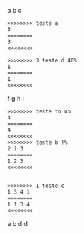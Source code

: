 a b
c

``` Testes
>>>>>>>> teste a
3
========
3
<<<<<<<<

>>>>>>>> 3 teste d 40%
1
========
1
<<<<<<<<
```
f g
h i
```
>>>>>>>> teste to up
4
========
4
<<<<<<<<
>>>>>>>> teste b !%
2 1 3
========
1 2 3
<<<<<<<<


>>>>>>>> 1 teste c 
1 3 4 1
========
1 1 3 4
<<<<<<<<

```
a b d
d
